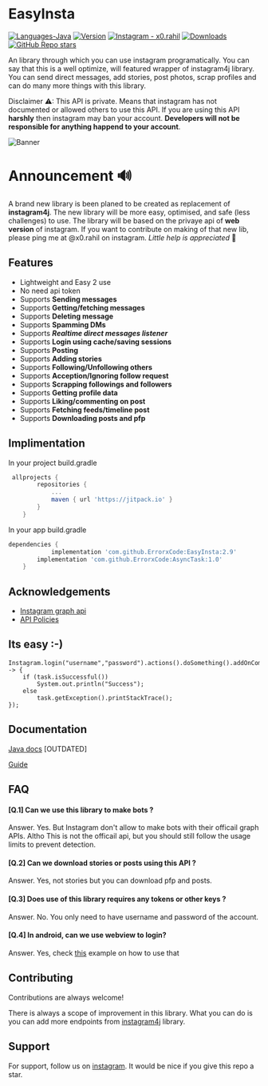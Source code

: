 
# EasyInsta
<p align="left">
  <a href="#"><img alt="Languages-Java" src="https://img.shields.io/badge/Language-Java-1DA1F2?style=flat-square&logo=java"></a>
  <a href="#"><img alt="Version" src="https://jitpack.io/v/ErrorxCode/EasyInsta.svg"></a>
  <a href="https://www.instagram.com/x0.rahil/"><img alt="Instagram - x0.rahil" src="https://img.shields.io/badge/Instagram-x0.rahil-lightgrey"></a>
  <a href="#"><img alt="Downloads" src="https://jitpack.io/v/ErrorxCode/EasyInsta/month.svg"></a>
  <a href="#"><img alt="GitHub Repo stars" src="https://img.shields.io/github/stars/ErrorxCode/EasyInsta?style=social"></a>
  </p>
An library through which you can use instagram programatically. You can say that this is a well optimize, will featured wrapper of instagram4j library. You can send direct messages, add stories, post photos, scrap profiles and can do many more things with this library.

Disclaimer ⚠: This API is private. Means that instagram has not documented or allowed others to use this API. If you are using this API **harshly** then instagram may ban your account. **Developers will not be responsible for anything happend to your account**.

![Banner](https://i.ytimg.com/vi/jhTuFxpzevI/maxresdefault.jpg)


# **Announcement** 🔊
A brand new library is been planed to be created as replacement of **instagram4j**. The new library will be more easy, optimised, and safe (less challenges) to use.
The library will be based on the privaye api of **web version** of instagram. If you want to contribute on making of that new lib, please ping me at @x0.rahil on instagram. _Little help is appreciated_ 💖

## Features

- Lightweight and Easy 2 use
- No need api token
- Supports **Sending messages**
- Supports **Getting/fetching messages**
- Supports **Deleting message**
- Supports **Spamming DMs**
- Supports **_Realtime direct messages listener_**
- Supports **Login using cache/saving sessions**
- Supports **Posting**
- Supports **Adding stories**
- Supports **Following/Unfollowing others**
- Supports **Acception/Ignoring follow request**
- Supports **Scrapping followings and followers**
- Supports **Getting profile data**
- Supports **Liking/commenting on post**
- Supports **Fetching feeds/timeline post**
- Supports **Downloading posts and pfp**

## Implimentation
 In your project build.gradle
```groovy
 allprojects {
		repositories {
			...
			maven { url 'https://jitpack.io' }
		}
	}
```
In your app build.gradle
```groovy
dependencies {
	        implementation 'com.github.ErrorxCode:EasyInsta:2.9'
		implementation 'com.github.ErrorxCode:AsyncTask:1.0'
	}
```



## Acknowledgements

 - [Instagram graph api](https://developers.facebook.com/docs/instagram-api/)
 - [API Policies](https://developers.facebook.com/devpolicy/)


## Its easy :-)
```
Instagram.login("username","password").actions().doSomething().addOnCompleteListener(task -> {
    if (task.isSuccessful())
        System.out.println("Success");
    else 
        task.getException().printStackTrace();
});
```


## Documentation

[Java docs](https://errorxcode.github.io/docs/easyinsta/index.html) [OUTDATED]

[Guide](https://github.com/ErrorxCode/EasyInsta/wiki)


## FAQ

#### [Q.1] Can we use this library to make bots ?

Answer. Yes. But Instagram don't allow to make bots with their officail graph APIs. Altho This is not the officail api, but you should still follow the usage limits to prevent detection.

#### [Q.2] Can we download stories or posts using this API ?

Answer. Yes, not stories but you can download pfp and posts.

#### [Q.3] Does use of this library requires any tokens or other keys ?

Answer. No. You only need to have username and password of the account.

#### [Q.4] In android, can we use webview to login?
Answer. Yes, check [this](https://github.com/ErrorxCode/EasyInsta/wiki/Android-users#using-webview-for-login) example on how to use that


## Contributing
Contributions are always welcome! 

There is always a scope of improvement in this library. What you can do is you can add more endpoints from [instagram4j](https://github.com/instagram4j/instagram4j) library.


## Support

For support, follow us on [instagram](https://www.instagram.com/x0.rahil).
It would be nice if you give this repo a star.

